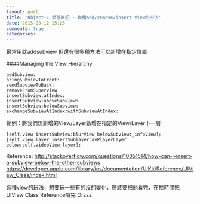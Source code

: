 ```yaml
---
layout: post
title: 'Object-C 學習筆記 - 幾種add/remove/insert View的用法'
date: 2015-09-12 15:25
comments: true
categories: 
---
```


最常用就addsubview
但還有很多種方法可以新增在指定位置

####Managing the View Hierarchy
```objc
addSubview:
bringSubviewToFront:
sendSubviewToBack:
removeFromSuperview
insertSubview:atIndex:
insertSubview:aboveSubview:
insertSubview:belowSubview:
exchangeSubviewAtIndex:withSubviewAtIndex:
```

範例：將我們想新增的View/Layer新增在指定的View/Layer下一層
```objc
[self.view insertSubview:blurView belowSubview:_infoView];
[self.view.layer insertSublayer:avPlayerLayer below:self.videoView.layer];
```


Reference:
http://stackoverflow.com/questions/10051514/how-can-i-insert-a-subview-below-the-other-subviews
https://developer.apple.com/library/ios/documentation/UIKit/Reference/UIView_Class/index.html

各種view的玩法，想要玩一些有的沒的變化，應該要把他看完，在找時間把UIView Class Reference啃完 Orzzz